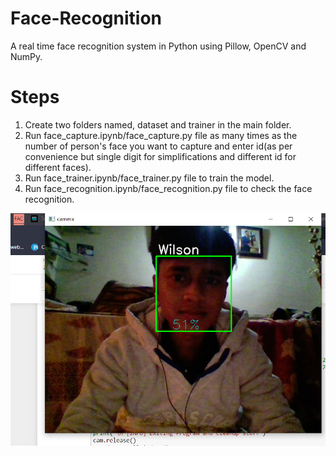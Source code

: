 # Face-Recognition

A real time face recognition system in Python using Pillow, OpenCV and NumPy.

# Steps
1. Create two folders named, dataset and trainer in the main folder.
2. Run face_capture.ipynb/face_capture.py file as many times as the number of person's face you want to capture and enter id(as per convenience but single digit for simplifications and different id for different faces).
3. Run face_trainer.ipynb/face_trainer.py file to train the model.
4. Run face_recognition.ipynb/face_recognition.py file to check the face recognition.


![alt text](https://github.com/Wilson0406/Face-Recognition/blob/main/Screenshot%20(405).png)
